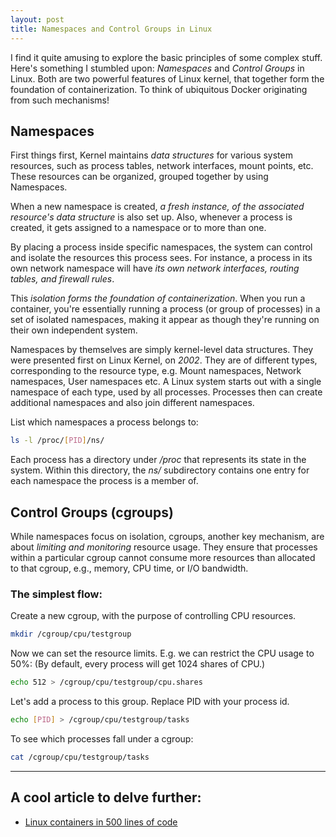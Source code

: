 ```yaml
---
layout: post
title: Namespaces and Control Groups in Linux
---
```


I find it quite amusing to explore the basic principles of some complex stuff.
Here's something I stumbled upon: *Namespaces* and *Control Groups* in Linux.
Both are two powerful features of Linux kernel, that together form the foundation
of containerization. To think of ubiquitous Docker originating from such mechanisms!

## Namespaces

First things first, Kernel maintains *data structures* for various system resources, such as process tables, 
network interfaces, mount points, etc. These resources can be organized, grouped together by using Namespaces.

When a new namespace is created, *a fresh instance, of the associated resource's data structure* is also set up.
Also, whenever a process is created, it gets assigned to a namespace or to more than one.

By placing a process inside specific namespaces, the system can control and isolate the resources this process sees. 
For instance, a process in its own network namespace will have *its own network interfaces, routing tables, and 
firewall rules*.

This *isolation forms the foundation of containerization*. When you run a container, you're essentially running a 
process (or group of processes) in a set of isolated namespaces, making it appear as though they're running on their 
own independent system.

Namespaces by themselves are simply kernel-level data structures. They were presented first on Linux Kernel, on *2002*.
They are of different types, corresponding to the resource type, e.g. Mount namespaces, Network namespaces, User 
namespaces etc. A Linux system starts out with a single namespace of each type, used by all processes. 
Processes then can create additional namespaces and also join different namespaces. 

List which namespaces a process belongs to:
```bash
ls -l /proc/[PID]/ns/
```
Each process has a directory under */proc* that represents its state in the system. 
Within this directory, the *ns/* subdirectory contains one entry for each namespace the process is a member of.

## Control Groups (cgroups)

While namespaces focus on isolation, cgroups, another key mechanism, are about *limiting and monitoring*
resource usage. They ensure that processes within a particular cgroup cannot consume more resources 
than allocated to that cgroup, e.g., memory, CPU time, or I/O bandwidth.

### The simplest flow:

Create a new cgroup, with the purpose of controlling CPU resources.
```bash
mkdir /cgroup/cpu/testgroup
```

Now we can set the resource limits. E.g. we can restrict the CPU usage to 50%:
(By default, every process will get 1024 shares of CPU.)

```bash
echo 512 > /cgroup/cpu/testgroup/cpu.shares
```
Let's add a process to this group. Replace PID with your process id.

```bash
echo [PID] > /cgroup/cpu/testgroup/tasks
```

To see which processes fall under a cgroup:
```bash
cat /cgroup/cpu/testgroup/tasks
```

---


## A cool article to delve further:
+ [Linux containers in 500 lines of code](https://blog.lizzie.io/linux-containers-in-500-loc.html)